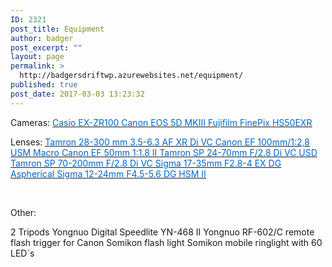 ```yaml
---
ID: 2321
post_title: Equipment
author: badger
post_excerpt: ""
layout: page
permalink: >
  http://badgersdriftwp.azurewebsites.net/equipment/
published: true
post_date: 2017-03-03 13:23:32
---
```

Cameras:
<a href="http://www.casio-europe.com/de/news/2011/45_casio-stellt-eine-digitalkamera-der-naechsten-generation-mit-leistungsstarkem-weitwinkel-und-powerz/" target="_blank" rel="noopener"><u><span style="color: #0066cc;"> Casio EX-ZR100 </span></u></a>
<a href="http://www.canon.de/For_Home/Product_Finder/Cameras/Digital_SLR/EOS_5D_Mark_III/index.aspx" target="_blank" rel="noopener"><u><span style="color: #0066cc;"> Canon EOS 5D MKIII </span></u></a>
<a href="https://www.fujifilm.eu/de/presse/artikel/schneller-zoomriese-finepix-hs50exr-von-fujifilm" target="_blank" rel="noopener"><u><span style="color: #0066cc;"> Fujifilm FinePix HS50EXR </span></u></a>

Lenses:
<a href="http://www.traumflieger.de/objektivtest/open_test/tamron_28_300_35_63_AF_XR_Di_VC_LD/overview.php/" target="_blank" rel="noopener"><u><span style="color: #0066cc;"> Tamron 28-300 mm 3.5-6.3 AF XR Di VC </span></u></a>
<a href="http://www.canon.de/For_Home/Product_Finder/Cameras/EF_Lenses/Macro/EF_100mm_f2.8_Macro_USM/" target="_blank" rel="noopener"><u><span style="color: #0066cc;"> Canon EF 100mm/1:2,8 USM Macro </span></u></a>
<a href="http://www.canon.de/For_Home/Product_Finder/Cameras/EF_Lenses/Standard_and_Medium_Telephoto/EF_50mm_f1.8_II/" target="_blank" rel="noopener"><u><span style="color: #0066cc;"> Canon EF 50mm 1:1.8 II </span></u></a>
<a href="http://www.tamron.eu/de/objektive/sp-24-70mm-f28-di-vc-usd/" target="_blank" rel="noopener"><u><span style="color: #0066cc;">Tamron SP 24-70mm F/2.8 Di VC USD </span></u></a>
<a href="http://www.tamron.eu/de/objektive/sp-70-200mm-f28-di-vc-usd/" target="_blank" rel="noopener"><u><span style="color: #0066cc;">Tamron SP 70-200mm F/2.8 Di VC </span></u></a>
<a href="http://www.traumflieger.de/objektivtest/open_test/sigma_17_35/overview.php" target="_blank" rel="noopener"><u><span style="color: #0066cc;">Sigma 17-35mm F2.8-4 EX DG Aspherical</span></u></a><a href="https://www.sigma-foto.de/objektive/12-24mm-f45-56-dg-hsm-ii/technische-daten/" target="_blank" rel="noopener"><u><span style="color: #0066cc;">
Sigma 12-24mm F4.5-5.6 DG HSM II
</span></u></a>

&nbsp;

Other:

2 Tripods
Yongnuo Digital Speedlite YN-468 II
Yongnuo RF-602/C remote flash trigger for Canon
Somikon flash light
Somikon mobile ringlight with 60 LED´s